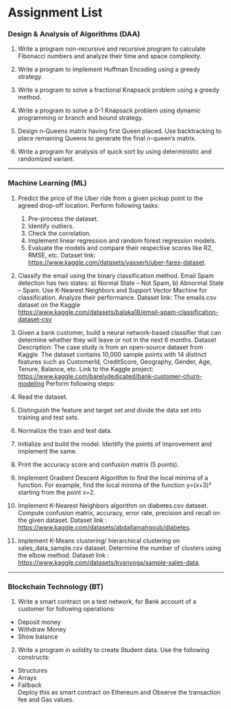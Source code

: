 # Assignment List

### Design & Analysis of Algorithms (DAA)

1. Write a program non-recursive and recursive program to calculate Fibonacci numbers and analyze their time and space complexity.

2. Write a program to implement Huffman Encoding using a greedy strategy.

3. Write a program to solve a fractional Knapsack problem using a greedy method.

4. Write a program to solve a 0-1 Knapsack problem using dynamic programming or branch and bound strategy.

5. Design n-Queens matrix having first Queen placed. Use backtracking to place remaining Queens to generate the final n-queen‘s matrix.

6. Write a program for analysis of quick sort by using deterministic and randomized variant.
 
--------------------

### Machine Learning (ML)

1. Predict the price of the Uber ride from a given pickup point to the agreed drop-off location. Perform following tasks: <br>
    1. Pre-process the dataset.<br>
    2. Identify outliers.<br>
    3. Check the correlation.<br>
    4. Implement linear regression and random forest regression models.<br>
    5. Evaluate the models and compare their respective scores like R2, RMSE, etc. Dataset link: https://www.kaggle.com/datasets/yasserh/uber-fares-dataset.

2. Classify the email using the binary classification method. Email Spam detection has two states: a) Normal State – Not Spam, b) Abnormal State – Spam. Use K-Nearest Neighbors and Support Vector Machine for classification. Analyze their performance. Dataset link: The emails.csv dataset on the Kaggle https://www.kaggle.com/datasets/balaka18/email-spam-classification-dataset-csv

3. Given a bank customer, build a neural network-based classifier that can determine whether they will leave or not in the next 6 months. Dataset Description: The case study is from an open-source dataset from Kaggle. The dataset contains 10,000 sample points with 14 distinct features such as CustomerId, CreditScore, Geography, Gender, Age, Tenure, Balance, etc. Link to the Kaggle project: https://www.kaggle.com/barelydedicated/bank-customer-churn-modeling Perform following steps:<br>
1. Read the dataset.<br>
2. Distinguish the feature and target set and divide the data set into training and test sets.<br>
3. Normalize the train and test data.<br>
4. Initialize and build the model. Identify the points of improvement and implement the same.<br>
5. Print the accuracy score and confusion matrix (5 points).

4. Implement Gradient Descent Algorithm to find the local minima of a function. For example, find the local minima of the function y=(x+3)² starting from the point x=2.

5. Implement K-Nearest Neighbors algorithm on diabetes.csv dataset. Compute confusion matrix, accuracy, error rate, precision and recall on the given dataset. Dataset link : https://www.kaggle.com/datasets/abdallamahgoub/diabetes.

6. Implement K-Means clustering/ hierarchical clustering on sales_data_sample.csv dataset. Determine the number of clusters using the elbow method. Dataset link : https://www.kaggle.com/datasets/kyanyoga/sample-sales-data.

--------------------

### Blockchain Technology (BT)

1. Write a smart contract on a test network, for Bank account of a customer for following operations:<br>
- Deposit money
- Withdraw Money
- Show balance

2. Write a program in solidity to create Student data. Use the following constructs:<br>
- Structures
- Arrays
- Fallback
<br>Deploy this as smart contract on Ethereum and Observe the transaction fee and Gas values.
